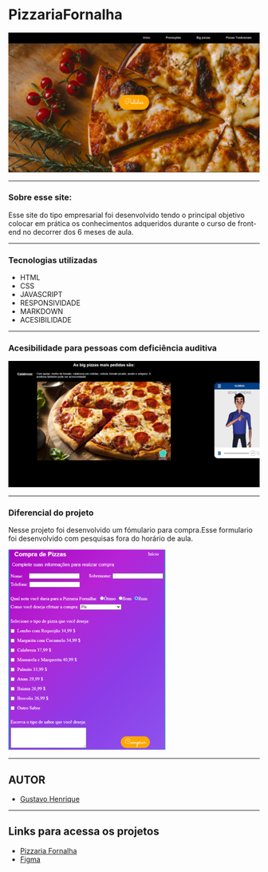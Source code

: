 # PizzariaFornalha

![](./imgReadme/TelaInicial.png)

---

### Sobre esse site:

Esse site do tipo empresarial foi desenvolvido tendo o principal objetivo colocar em prática os conhecimentos adqueridos durante o curso de front-end no decorrer dos 6 meses de aula.

---
### Tecnologias utilizadas

- HTML
- CSS
- JAVASCRIPT
- RESPONSIVIDADE
- MARKDOWN
- ACESIBILIDADE

---
### Acesibilidade para pessoas com  deficiência auditiva

![](./imgReadme/Libra.png)

---

### Diferencial do projeto

Nesse projeto foi desenvolvido um fómulario para compra.Esse formulario foi desenvolvido com pesquisas fora do horário de aula.

![](./imgReadme/Formulario.png)

---
## AUTOR

- [Gustavo Henrique](https://github.com/GustavoHenriqueProjects)

---
## Links para acessa os projetos

- [Pizzaria Fornalha](https://gustavohenriqueprojects.github.io/PizzariaFornalha/)
- [Figma](https://www.figma.com/file/pijyGv3HaFVa3vJ5amyuNy/Untitled?node-id=0%3A1&t=LKkO1F5Fv7XwvEdy-1)







